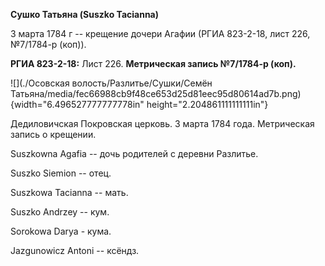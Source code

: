 **Сушко Татьяна (Suszko Tacianna)**

3 марта 1784 г -- крещение дочери Агафии (РГИА 823-2-18, лист 226,
№7/1784-р (коп)).

**РГИА 823-2-18:** Лист 226. **Метрическая запись №7/1784-р (коп).**

![](./Осовская волость/Разлитье/Сушки/Семён Татьяна/media/fec66988cb9f48ce653d25d81eec95d80614ad7b.png){width="6.496527777777778in"
height="2.204861111111111in"}

Дедиловичская Покровская церковь. 3 марта 1784 года. Метрическая запись
о крещении.

Suszkowna Agafia -- дочь родителей с деревни Разлитье.

Suszko Siemion -- отец.

Suszkowa Tacianna -- мать.

Suszko Andrzey -- кум.

Sorokowa Darya - кума.

Jazgunowicz Antoni -- ксёндз.
